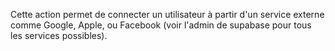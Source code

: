 Cette action permet de connecter un utilisateur à partir d'un service externe comme Google, Apple, ou Facebook (voir l'admin de supabase pour tous les services possibles).